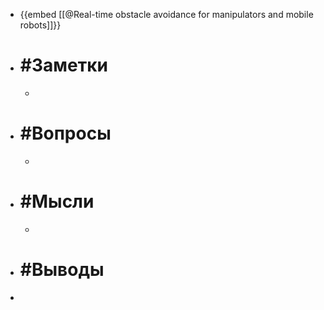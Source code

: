 - {{embed [[@Real-time obstacle avoidance for manipulators and mobile robots]]}}
- # #Заметки
	-
- # #Вопросы
	-
- # #Мысли
	-
- # #Выводы
-